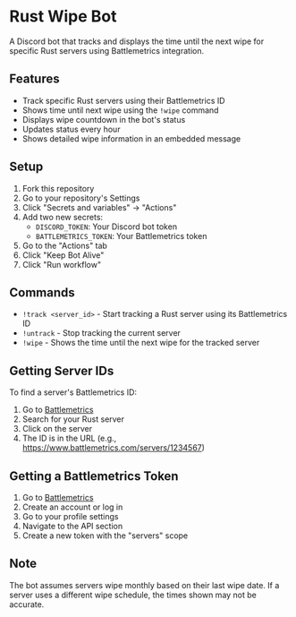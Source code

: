 # Rust Wipe Bot

A Discord bot that tracks and displays the time until the next wipe for specific Rust servers using Battlemetrics integration.

## Features

- Track specific Rust servers using their Battlemetrics ID
- Shows time until next wipe using the `!wipe` command
- Displays wipe countdown in the bot's status
- Updates status every hour
- Shows detailed wipe information in an embedded message

## Setup

1. Fork this repository
2. Go to your repository's Settings
3. Click "Secrets and variables" → "Actions"
4. Add two new secrets:
   - `DISCORD_TOKEN`: Your Discord bot token
   - `BATTLEMETRICS_TOKEN`: Your Battlemetrics token
5. Go to the "Actions" tab
6. Click "Keep Bot Alive"
7. Click "Run workflow"

## Commands

- `!track <server_id>` - Start tracking a Rust server using its Battlemetrics ID
- `!untrack` - Stop tracking the current server
- `!wipe` - Shows the time until the next wipe for the tracked server

## Getting Server IDs

To find a server's Battlemetrics ID:
1. Go to [Battlemetrics](https://www.battlemetrics.com/servers)
2. Search for your Rust server
3. Click on the server
4. The ID is in the URL (e.g., https://www.battlemetrics.com/servers/1234567)

## Getting a Battlemetrics Token

1. Go to [Battlemetrics](https://www.battlemetrics.com)
2. Create an account or log in
3. Go to your profile settings
4. Navigate to the API section
5. Create a new token with the "servers" scope

## Note

The bot assumes servers wipe monthly based on their last wipe date. If a server uses a different wipe schedule, the times shown may not be accurate. 